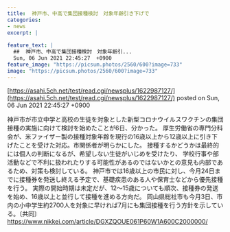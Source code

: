 ```yaml
---
title:  神戸市、中高で集団接種検討　対象年齢引き下げで  
categories:
- news
excerpt: |
  
feature_text: |
  ##  神戸市、中高で集団接種検討　対象年齢引...
  Sun, 06 Jun 2021 22:45:27  +0900
feature_image: "https://picsum.photos/2560/600?image=733"
image: "https://picsum.photos/2560/600?image=733"
---
```


[https://asahi.5ch.net/test/read.cgi/newsplus/1622987127/](https://asahi.5ch.net/test/read.cgi/newsplus/1622987127/)
posted on Sun, 06 Jun 2021 22:45:27  +0900

<!--more-->

神戸市が市立中学と高校の生徒を対象とした新型コロナウイルスワクチンの集団接種の実施に向けて検討を始めたことが6日、分かった。 厚生労働省の専門分科会が、米ファイザー製の接種対象年齢を現行の16歳以上から12歳以上に引き下げたことを受けた対応。市関係者が明らかにした。 接種するかどうかは最終的には個人の判断になるが、希望しない生徒がいじめを受けたり、 学校行事や部活動などで不利に扱われたりする可能性があるのではないかとの意見も内部であるため、対策も検討している。 神戸市では16歳以上の市民に対し、今月24日までに接種券を発送し終える予定で、基礎疾患のある人や保育士などから優先接種を行う。 実際の開始時期は未定だが、12〜15歳についても順次、接種券の発送を始め、16歳以上と並行して接種を進める方向だ。 岡山県総社市も今月3日、市内の小中学生約2700人を対象に早ければ7月にも集団接種を行う方針を示している。〔共同〕 https://www.nikkei.com/article/DGXZQOUE061P60W1A600C2000000/
